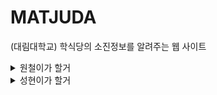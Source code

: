 # MATJUDA

(대림대학교) 학식당의 소진정보를 알려주는 웹 사이트

<details>
<summary>원철이가 할거</summary>
1주차: json 파싱 사용자에게 보여지게, 구상한 거 README에 적기, notion 만들기, mac환경 설정
</details>
<details>
<summary>성현이가 할거</summary>
1주차: 클라우드단 구상하기, 사진 판별 프롬포트 엔지니어링하기
</details>
